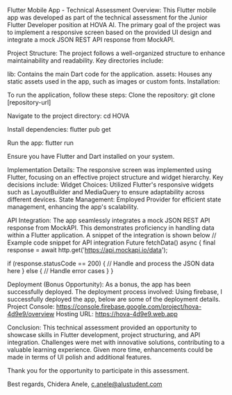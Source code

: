 Flutter Mobile App - Technical Assessment
Overview:
This Flutter mobile app was developed as part of the technical assessment for the Junior Flutter Developer position at HOVA AI. The primary goal of the project was to implement a responsive screen based on the provided UI design and integrate a mock JSON REST API response from MockAPI.

Project Structure:
The project follows a well-organized structure to enhance maintainability and readability. Key directories include:

lib: Contains the main Dart code for the application.
assets: Houses any static assets used in the app, such as images or custom fonts.
Installation:

To run the application, follow these steps:
Clone the repository:
git clone [repository-url]

Navigate to the project directory:
cd HOVA

Install dependencies:
flutter pub get

Run the app:
flutter run

Ensure you have Flutter and Dart installed on your system.

Implementation Details:
The responsive screen was implemented using Flutter, focusing on an effective project structure and widget hierarchy. Key decisions include:
Widget Choices: Utilized Flutter's responsive widgets such as LayoutBuilder and MediaQuery to ensure adaptability across different devices.
State Management: Employed Provider for efficient state management, enhancing the app's scalability.

API Integration:
The app seamlessly integrates a mock JSON REST API response from MockAPI. This demonstrates proficiency in handling data within a Flutter application. A snippet of the integration is shown below
// Example code snippet for API integration
Future<void> fetchData() async {
final response = await http.get('https://api.mockapi.io/data');

if (response.statusCode == 200) {
// Handle and process the JSON data here
} else {
// Handle error cases
}
}

Deployment (Bonus Opportunity):
As a bonus, the app has been successfully deployed. The deployment process involved:
Using firebase, I successfully deployed the app, below are some of the deployment details.
Project Console: https://console.firebase.google.com/project/hova-4d9e9/overview
Hosting URL: https://hova-4d9e9.web.app

Conclusion:
This technical assessment provided an opportunity to showcase skills in Flutter development, project structuring, and API integration. Challenges were met with innovative solutions, contributing to a valuable learning experience. Given more time, enhancements could be made in terms of UI polish and additional features.

Thank you for the opportunity to participate in this assessment.

Best regards,
Chidera Anele,
c.anele@alustudent.com
